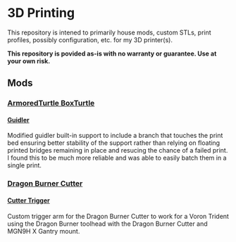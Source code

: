 # 3D Printing

This repository is intened to primarily house mods, custom STLs, print profiles, possibly configuration, etc. for my 3D printer(s).

**This repository is povided as-is with no warranty or guarantee. Use at your own risk.**


## Mods

### [ArmoredTurtle BoxTurtle](https://github.com/ArmoredTurtle/BoxTurtle)

#### [Guidler](mods/ArmoredTurtle/BoxTurtle/Extruder)

Modified guidler built-in support to include a branch that touches the print bed ensuring better stability of the support rather than relying on floating printed bridges remaining in place and resucing the chance of a failed print. I found this to be much more reliable and was able to easily batch them in a single print.

### [Dragon Burner Cutter](https://github.com/chirpy2605/voron/tree/main/V0/Dragon_Burner_Cutter)

#### [Cutter Trigger](mods/Dragon_Burner_Cutter)

Custom trigger arm for the Dragon Burner Cutter to work for a Voron Trident using the Dragon Burner toolhead with the Dragon Burner Cutter and MGN9H X Gantry mount.




